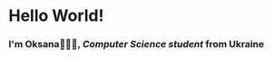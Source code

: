 <h1  align="start"> Hello World! </h1>
<h3>I'm Oksana👩🏻‍💻, <i>Computer Science student </i>
 from Ukraine</h3>
 



